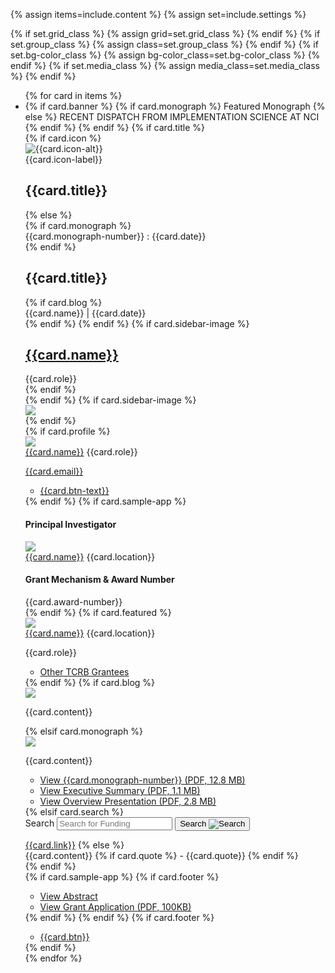 {% assign items=include.content %}
{% assign set=include.settings %}

{% if set.grid_class %}
    {% assign grid=set.grid_class %}
{% endif %}
{% if set.group_class %}
    {% assign class=set.group_class %}
{% endif %}
{% if set.bg-color_class %}
    {% assign bg-color_class=set.bg-color_class %}
{% endif %}
{% if set.media_class %}
    {% assign media_class=set.media_class %}
{% endif %}

<ul class="usa-card-group box-component"> 
  {% for card in items %}
    <li class="usa-card {{ grid | default:'desktop: grid-col-6}}">
        <div class="usa-card__container {{ class | default: 'usa-card__container' }} {{ bg-color_class}}">
          {% if card.banner %}
            {% if card.monograph %}
              <span class="dark-banner">Featured Monograph</span>
            {% else %}
              <span class="dark-banner">RECENT DISPATCH FROM IMPLEMENTATION SCIENCE AT NCI</span>
            {% endif %}
          {% endif %}
          {% if card.title %}
            <div class="usa-card__header icon-header">
              {% if card.icon %}
                <div class="title_icon">
                    <img src="{{card.icon}}" alt="{{card.icon-alt}}">
                </div>
                <div>
                  <span class="icon-label">{{card.icon-label}}</span>
                  <h2 class="usa-card__heading">{{card.title}}</h2>
                </div>
              {% else %}
                <div>
                  {% if card.monograph %}
                    <div class="name_date">
                      <span>{{card.monograph-number}}</span><span> : </span><span>{{card.date}}</span>
                    </div>
                  {% endif %}
                  <h2 class="usa-card__heading">{{card.title}}</h2>
                </div>
                {% if card.blog %}
                <div class="name_date">
                  <span>{{card.name}}</span><span> | </span><span>{{card.date}}</span>
                </div>
                {% endif %}
              {% endif %}
                {% if card.sidebar-image %}
                  <div>
                    <h2 class="usa-card__heading"><a href="">{{card.name}}</a></h2>
                    <span class="subtitle">{{card.role}}</span>
                  </div>
                {% endif %}
            </div>
          {% endif %}
          {% if card.sidebar-image %}
            <div class="usa-card__media">
                <div class="usa-card__img">
                  <img src="{{card.media}}"/>
                </div>
            </div>
          {% endif %}
          <div class="usa-card__body">
            {% if card.profile %}
              <div class="usa-card__media {{media_class}}">
                <div class="usa-card__img">
                  <img src="{{card.media}}"/>
                </div>
              </div>
              <div class="link-button">
                <span class="name"><a href="">{{card.name}}</a></span>
                <span class="role">{{card.role}}</span>
                <p class="email"><a href="dchamber@mail.nih.gov">{{card.email}}</a></p>
                <ul class="usa-button-group">
                  <li class="usa-button-group__item flag-button">
                    <a href="" class="usa-button">{{card.btn-text}}</a>
                    <a href="" class="usa-button semi-button">
                      <i class="fa-solid fa-up-right-from-square"></i>
                    </a>
                  </li>
                </ul>
              </div>
            {% endif %}
            {% if card.sample-app %}
              <div class="sample-app__content">
                <div>
                  <h4>Principal Investigator</h4>
                    <div class="principal-investigator">
                      <div class="usa-card__media {{media_class}}">
                        <div class="usa-card__img">
                            <img src="{{card.media}}"/>
                        </div>
                      </div>  
                      <div>
                          <span><a href="" class="investigator">{{card.name}}<i class="fas fa-external-link-alt"></i></a></span>
                          <span class="location">{{card.location}}</span>
                      </div>                
                    </div>
                </div>
                <div>
                    <h4>Grant Mechanism & Award Number</h4>
                    <span>{{card.award-number}}</span>
                </div>
              </div>
            {% endif %}
            {% if card.featured %}
              <div class="usa-card__media {{media_class}}">
                <div class="usa-card__img">
                  <img src="{{card.media}}"/>
                </div>
              </div>
              <div class="link-button">
                <span class="name"><a href="">{{card.name}}</a></span>
                <span class="location">{{card.location}}</span>
                <p class="role">{{card.role}}</p>
                <ul class="usa-button-group">
                  <li class="usa-button-group__item flag-button">
                    <a href="" class="usa-button">Other TCRB Grantees</a>
                  </li>
                </ul>
              </div>
            {% endif %}
            {% if card.blog %}
              <div class="blog-box__content">
                <div class="blog-profile">
                  <div class="usa-card__img">
                    <img src="{{card.media}}"/>
                  </div>
                </div>
                <div class="blurb">
                    <p>
                        {{card.content}}
                    </p>
                </div>
              </div>
            {% elsif card.monograph %}
              <div class="monograph__content">
                <div class="blog-profile">
                    <div class="usa-card__img">
                        <img src="{{card.media}}"/>
                    </div>
                </div>
                <div class="text-buttons">
                  <div class="blurb">
                      <p>
                          {{card.content}}
                      </p>
                  </div>
                  <ul class="usa-button-group">
                    <li class="usa-button-group__item">
                        <a href="" class="usa-button">View {{card.monograph-number}} (PDF, 12.8 MB)</a>
                    </li>
                    <li class="usa-button-group__item">
                        <a href="" class="usa-button">View Executive Summary (PDF, 1.1 MB)</a>
                    </li>
                    <li class="usa-button-group__item">
                        <a href="" class="usa-button">View Overview Presentation (PDF, 2.8 MB)</a>
                    </li>
                  </ul>
                </div>
              </div>
            {% elsif card.search %}
              <section aria-label="Search component">
                <form class="usa-search" role="search">
                    <label class="usa-sr-only" for="search-field">Search</label>
                    <input class="usa-input" id="search-field" type="search" name="search" placeholder="Search for Funding"/>
                    <button class="usa-button" type="submit">
                        <span class="usa-search__submit-text">Search </span>
                        <img src="/assets/img/usa-icons-bg/search--white.svg" class="usa-search__submit-icon" alt="Search"/>
                    </button>
                </form>
              </section>
              <a href="" class="search-link">{{card.link}}</a>
            {% else %}
              <div class="content-area">
                {{card.content}}
                {% if card.quote %}
                  <span>- {{card.quote}}</span>
                {% endif %}
              </div>
            {% endif %}
          </div>
          {% if card.sample-app %}
            {% if card.footer %}
              <div class="usa-card__footer">
                <ul class="usa-button-group">
                    <li class="usa-button-group__item">
                        <a href="{{ card.btn-link }}" class="usa-button">View Abstract</a>
                    </li>
                    <li class="usa-button-group__item">
                        <a href="" class="usa-button">View Grant Application (PDF, 100KB)</a>
                    </li>
                </ul>
              </div>
            {% endif %}
          {% endif %}
          {% if card.footer %}
            <div class="usa-card__footer">
              <ul class="usa-button-group">
                <li class="usa-button-group__item">
                  <a href="" class="usa-button">{{card.btn}}</a>
                </li>
              </ul>
            </div>
          {% endif %}
        </div>
    </li>
  {% endfor %}
</ul>